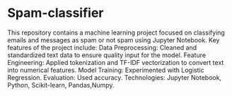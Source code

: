 # Spam-classifier
This repository contains a machine learning project focused on classifying emails and messages as spam or not spam using Jupyter Notebook. 
Key features of the project include:  Data Preprocessing: Cleaned and standardized text data to ensure quality input for the model. 
Feature Engineering: Applied tokenization and TF-IDF vectorization to convert text into numerical features.
Model Training: Experimented with Logistic Regression.
Evaluation: Used accuracy. 
Technologies: Jupyter Notebook, Python, Scikit-learn, Pandas,Numpy. 
